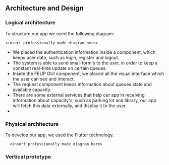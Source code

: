 ## Architecture and Design

### Logical architecture

To structure our app we used the following diagram:


    <insert professionally made diagram here>



* We placed the authentication information inside a component, which keeps user data, such as login, register and logout. 
* The system is able to send small form's to the user, in order to keep a constant real-time update on certain queues.
* Inside the FEUP GUI component, we placed all the visual interface which the user can see and interact.
* The request component keeps information about queues state and available capacity.
* There are some external services that help our app in receiving information about capacity's, such as parking lot and library, our app will fetch this data externally, and display it to the user.
* 




### Physical architecture

To develop our app, we used the Flutter technology. 


      <insert professionally made diagram here>

### Vertical prototype
